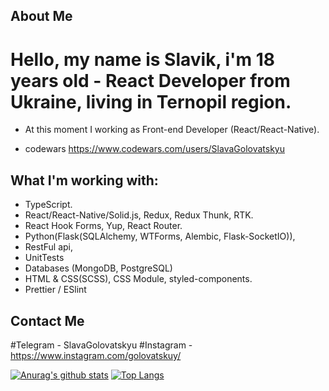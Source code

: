 ## About Me
# Hello, my name is Slavik, i'm 18 years old - React Developer from Ukraine, living in Ternopil region.
* At this moment I working as Front-end Developer (React/React-Native).

* codewars https://www.codewars.com/users/SlavaGolovatskyu

## What I'm working with:
* TypeScript.
* React/React-Native/Solid.js, Redux, Redux Thunk, RTK.
* React Hook Forms, Yup, React Router.
* Python(Flask(SQLAlchemy, WTForms, Alembic, Flask-SocketIO)),
* RestFul api,
* UnitTests
* Databases (MongoDB, PostgreSQL)
* HTML & CSS(SCSS), CSS Module, styled-components.
* Prettier / ESlint


## Contact Me
#Telegram - SlavaGolovatskyu
#Instagram - https://www.instagram.com/golovatskuy/


[![Anurag's github stats](https://github-readme-stats.vercel.app/api?username=SlavaGolovatskyu)](https://github.com/anuraghazra/github-readme-stats)
[![Top Langs](https://github-readme-stats.vercel.app/api/top-langs/?username=SlavaGolovatskyu&layout=compact)](https://github.com/anuraghazra/github-readme-stats)

<!--LANGUAGES
WEBSITE:

<!--
<img align="center" src="http://s05.flagcounter.com/count/QBT/bg_000000/txt_22B7DB/border_CCCCCC/columns_9/maxflags_300/viewers_0/labels_0/pageviews_1/flags_1/" /><a href="https://info.flagcounter.com/AyNK"></a>

<!-- <a href="https://info.flagcounter.com/V0gE"><img src="https://s01.flagcounter.com/count2/V0gE/bg_FFFFFF/txt_000000/border_CCCCCC/columns_5/maxflags_300/viewers_0/labels_0/pageviews_1/flags_1/percent_0/" alt="Flag Counter" border="0"></a> -->

<!--
![Top Langs](https://github-readme-stats.vercel.app/api/top-langs/?username=ivanseagull&layout=compact&theme=dark) -->

